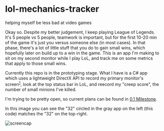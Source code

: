 # lol-mechanics-tracker
helping myself be less bad at video games

Okay so. Despite my better judgement, I keep playing League of Legends. It's 5 people vs 5 people, teamwork is important,
but for the first 10-20 min of the game it's just you versus someone else (in most cases). In that phase, there's a lot of
little stuff that you do to gain small wins, which hopefully later on build up to a win in the game. This is an app I'm making
to sit on my second monitor while I play LoL, and track me on some metrics that apply to those small wins.

Currently this repo is in the prototyping stage. What I have is a C# app which uses a lightweight DirectX API to record my
primary monitor's screen<sup>[1](http://www.virtualdub.org/blog/pivot/entry.php?id=356)</sup>, look at the top status bar in LoL, and reecord my "creep score", the number of small minions I've killed.

I'm trying to be pretty open, so current plans can be found in [0.1 Milestone](https://github.com/jc4p/lol-mechanics-tracker/issues/1).

In this image you can see the "32" circled in the gray app on the left (this code) matches the "32" on the top-right. 

![screencap](https://pbs.twimg.com/media/Cll8CAZVEAEXF0U.jpg:large)
